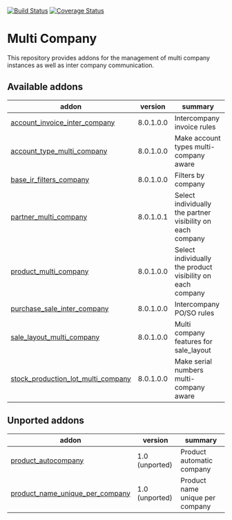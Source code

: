 [![Build Status](https://travis-ci.org/OCA/multi-company.svg?branch=8.0)](https://travis-ci.org/OCA/multi-company)
[![Coverage Status](https://coveralls.io/repos/OCA/multi-company/badge.png?branch=8.0)](https://coveralls.io/r/OCA/multi-company?branch=8.0)

Multi Company
=============

This repository provides addons for the management of multi company instances
as well as inter company communication.



[//]: # (addons)

Available addons
----------------
addon | version | summary
--- | --- | ---
[account_invoice_inter_company](account_invoice_inter_company/) | 8.0.1.0.0 | Intercompany invoice rules
[account_type_multi_company](account_type_multi_company/) | 8.0.1.0.0 | Make account types multi-company aware
[base_ir_filters_company](base_ir_filters_company/) | 8.0.1.0.0 | Filters by company
[partner_multi_company](partner_multi_company/) | 8.0.1.0.1 | Select individually the partner visibility on each company
[product_multi_company](product_multi_company/) | 8.0.1.0.0 | Select individually the product visibility on each company
[purchase_sale_inter_company](purchase_sale_inter_company/) | 8.0.1.0.0 | Intercompany PO/SO rules
[sale_layout_multi_company](sale_layout_multi_company/) | 8.0.1.0.0 | Multi company features for sale_layout
[stock_production_lot_multi_company](stock_production_lot_multi_company/) | 8.0.1.0.0 | Make serial numbers multi-company aware


Unported addons
---------------
addon | version | summary
--- | --- | ---
[product_autocompany](product_autocompany/) | 1.0 (unported) | Product automatic company
[product_name_unique_per_company](product_name_unique_per_company/) | 1.0 (unported) | Product name unique per company

[//]: # (end addons)
